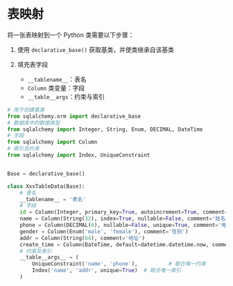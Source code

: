 # 表映射

将一张表映射到一个 Python 类需要以下步骤：

1. 使用 `declarative_base()` 获取基类，并使类继承自该基类
2. 填充表字段

    * `__tablename__`：表名
    * `Column` 类变量：字段
    * `__table__args`：约束与索引

```python
# 用于创建基类
from sqlalchemy.orm import declarative_base
# 数据库中的数据类型
from sqlalchemy import Integer, String, Enum, DECIMAL, DateTime
# 字段
from sqlalchemy import Column
# 索引及约束
from sqlalchemy import Index, UniqueConstraint


Base = declarative_base()

class XxxTableData(Base):
    # 表名
    __tablename__ = '表名'
    # 字段
    id = Column(Integer, primary_key=True, autoincrement=True, comment='主键自增')
    name = Column(String(32), index=True, nullable=False, comment='姓名，非空')
    phone = Column(DECIMAL(6), nullable=False, unique=True, comment='电话，非空唯一')
    gender = Column(Enum('male', 'female'), comment='性别')
    addr = Column(String(64), comment='地址')
    create_time = Column(DateTime, default=datetime.datetime.now, comment='创建时间，默认当前时间')
    # 约束及索引
    __table__args__ = (
        UniqueConstraint('name', 'phone'),          # 联合唯一约束
        Index('name', 'addr', unique=True)  # 联合唯一索引
    )
```
